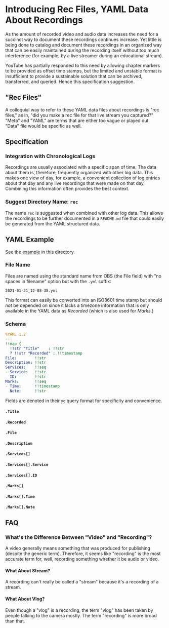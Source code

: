 # Introducing Rec Files, YAML Data About Recordings

As the amount of recorded video and audio data increases the need for a
succinct way to document these recordings continues increase. Yet little
is being done to catalog and document these recordings in an organized
way that can be easily maintained *during* the recording itself without
too much interference (for example, by a live streamer during an
educational stream).

YouTube has partially responded to this need by allowing chapter markers
to be provided as offset time stamps, but the limited and unstable
format is insufficient to provide a sustainable solution that can be
archived, transferred, and queried. Hence this specification suggestion.

## "Rec Files"

A colloquial way to refer to these YAML data files about recordings is
"rec files," as in, "did you make a rec file for that live stream you
captured?" "Meta" and "YAML" are terms that are either too vague or
played out. "Data" file would be specific as well.

## Specification

### Integration with Chronological Logs

Recordings are usually associated with a specific span of time. The data
about them is, therefore, frequently organized with other log data. This
makes one view of day, for example, a convenient collection of log
entries about that day and any live recordings that were made on that
day. Combining this information often provides the best context.

### Suggest Directory Name: `rec`

The name `rec` is suggested when combined with other log data. This
allows the recordings to be further documented in a `README.md` file
that could easily be generated from the YAML structured data.
## YAML Example

See the [example](2021-01-21_05-18-51.yml) in this directory.

### File Name

Files are named using the standard name from OBS (the File field) with
"no spaces in filename" option but with the `.yml` suffix:

```
2021-01-21_12-08-38.yml
```

This format can easily be converted into an ISO8601 time stamp but
should *not* be depended on since it lacks a timezone information that
is only available in the YAML data as *Recorded* (which is also used for
*Marks*.)

### Schema

```yaml
%YAML 1.2
---
!!map {
  !!str "Title"    : !!str
  ? !!str "Recorded" : !!timestamp
File:        !!str
Description: !!str
Services:    !!seq
- Service:   !!str
  ID:        !!str
Marks:       !!seq
- Time:      !!timestamp
  Note:      !!str
```

Fields are denoted in their `yq` query format for specificity and convenience.

#### `.Title`

#### `.Recorded`

#### `.File`

#### `.Description`

#### `.Services[]`

#### `.Services[].Service`

#### `.Services[].ID`

#### `.Marks[]`

#### `.Marks[].Time`

#### `.Marks[].Note`

## FAQ

### What's the Difference Between "Video" and "Recording"?

A video generally means something that was produced for publishing
(despite the generic term). Therefore, it seems like "recording" is the
most accurate term for, well, recording something whether it be audio or
video.

#### What About Stream?

A recording can't really be called a "stream" because it's a recording
of a stream.

#### What About Vlog?

Even though a "vlog" is a recording, the term "vlog" has been taken by
people talking to the camera mostly. The term "recording" is more broad
than that.

